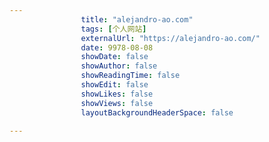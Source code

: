 ---
                title: "alejandro-ao.com"
                tags: [个人网站]
                externalUrl: "https://alejandro-ao.com/"
                date: 9978-08-08
                showDate: false
                showAuthor: false
                showReadingTime: false
                showEdit: false
                showLikes: false
                showViews: false
                layoutBackgroundHeaderSpace: false
                ---

